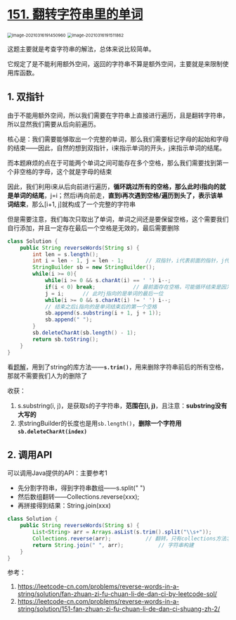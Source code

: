 # [151. 翻转字符串里的单词](https://leetcode-cn.com/problems/reverse-words-in-a-string/)

<img src="C:\Users\surface\AppData\Roaming\Typora\typora-user-images\image-20210316191450960.png" alt="image-20210316191450960" style="zoom: 67%;" />

<img src="C:\Users\surface\AppData\Roaming\Typora\typora-user-images\image-20210316191511862.png" alt="image-20210316191511862" style="zoom:67%;" />

这题主要就是考查字符串的解法，总体来说比较简单。

它规定了是不能利用额外空间，返回的字符串不算是额外空间，主要就是来限制使用库函数。

## 1. 双指针

由于不能用额外空间，所以我们需要在字符串上直接进行遍历，且是翻转字符串，所以显然我们需要从后向前遍历。

核心是：我们需要能够取出一个完整的单词，那么我们需要标记字母的起始和字母的结束——因此，自然的想到双指针，i来指示单词的开头，j来指示单词的结尾。

而本题麻烦的点在于可能两个单词之间可能存在多个空格，那么我们需要找到第一个非空格的字母，这个就是字母的结束

因此，我们利用i来从后向前进行遍历，**循环跳过所有的空格，那么此时i指向的就是单词的结尾**，j=i；然后i再向前走，**直到i再次遇到空格/遍历到头了，表示该单词结束**，那么[i+1, j]就构成了一个完整的字符串

但是需要注意，我们每次只取出了单词，单词之间还是要保留空格，这个需要我们自行添加，并且一定存在最后一个空格是无效的，最后需要删除

```java
class Solution {
    public String reverseWords(String s) {
        int len = s.length();
        int i = len - 1, j = len - 1;       // 双指针，i代表前面的指针，j代表后面的指针
        StringBuilder sb = new StringBuilder();
        while(i >= 0){
            while(i >= 0 && s.charAt(i) == ' ') i--;
            if(i < 0) break;			// 最前面存在空格，可能循环结束是因为已经遍历完成了
            j = i;      // 此时j指向的是单词的最后一位
            while(i >= 0 && s.charAt(i) != ' ') i--;
            // 结束之后i指向的是单词结束后的第一个空格
            sb.append(s.substring(i + 1, j + 1));
            sb.append(" ");
        }
        sb.deleteCharAt(sb.length() - 1);
        return sb.toString();
    }
}
```

看[题解](https://leetcode-cn.com/problems/reverse-words-in-a-string/solution/151-fan-zhuan-zi-fu-chuan-li-de-dan-ci-shuang-zh-2/)，用到了string的库方法——**`s.trim()`**，用来删除字符串前后的所有空格，那就不需要我们人为的删除了

收获：

1. s.substring(i, j)，是获取s的子字符串，**范围在[i, j)**，且注意：**substring没有大写的**
2. 求stringBuilder的长度也是用`sb.length()`，**删除一个字符用`sb.deleteCharAt(index)`**

## 2. 调用API

可以调用Java提供的API：主要参考1

- 先分割字符串，得到字符串数组——s.split(" ")
- 然后数组翻转——Collections.reverse(xxx);
- 再拼接得到结果：String.join(xxx)

```java
class Solution {
    public String reverseWords(String s) {
        List<String> arr = Arrays.asList(s.trim().split("\\s+"));		// 用正则表达式来匹配
        Collections.reverse(arr);			// 翻转，只有collections方法才能翻转
        return String.join(" ", arr);			// 字符串构建
    }
}
```

参考：

1. https://leetcode-cn.com/problems/reverse-words-in-a-string/solution/fan-zhuan-zi-fu-chuan-li-de-dan-ci-by-leetcode-sol/
2. https://leetcode-cn.com/problems/reverse-words-in-a-string/solution/151-fan-zhuan-zi-fu-chuan-li-de-dan-ci-shuang-zh-2/

